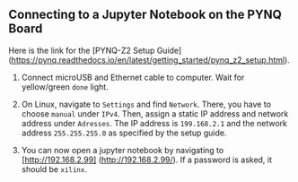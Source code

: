 ## Connecting to a Jupyter Notebook on the PYNQ Board

Here is the link for the [PYNQ-Z2 Setup Guide] (https://pynq.readthedocs.io/en/latest/getting_started/pynq_z2_setup.html).

1. Connect microUSB and Ethernet cable to computer. Wait for yellow/green `done` light.

2. On Linux, navigate to `Settings` and find `Network`. There, you have to choose `manual` under `IPv4`. Then, assign a static IP address and network address under `Adresses`. The IP address is `199.168.2.1` and the network address `255.255.255.0` as specified by the setup guide.

3. You can now open a jupyter notebook by navigating to [http://192.168.2.99] (http://192.168.2.99/). If a password is asked, it should be `xilinx`.
